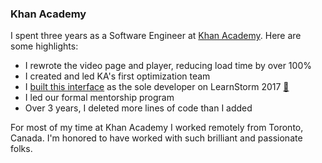 ### Khan Academy

I spent three years as a Software Engineer at [Khan Academy](https://khanacademy.org). Here are some highlights:

-   I rewrote the video page and player, reducing load time by over 100%
-   I created and led KA's first optimization team
-   I [built this interface](https://youtu.be/RxKZOhS72Cw) as the sole developer on LearnStorm 2017 [🎉](https://youtu.be/gIvD4OYCbbA)
-   I led our formal mentorship program
-   Over 3 years, I deleted more lines of code than I added

For most of my time at Khan Academy I worked remotely from Toronto, Canada. I'm honored to have worked with such brilliant and passionate folks.
